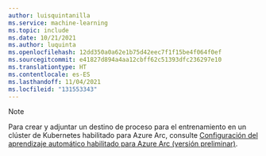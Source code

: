 ```yaml
---
author: luisquintanilla
ms.service: machine-learning
ms.topic: include
ms.date: 10/21/2021
ms.author: luquinta
ms.openlocfilehash: 12dd350a0a62e1b75d42eec7f1f15be4f064f0ef
ms.sourcegitcommit: e41827d894a4aa12cbff62c51393dfc236297e10
ms.translationtype: HT
ms.contentlocale: es-ES
ms.lasthandoff: 11/04/2021
ms.locfileid: "131553343"
---
```

> [!NOTE]
> Para crear y adjuntar un destino de proceso para el entrenamiento en un clúster de Kubernetes habilitado para Azure Arc, consulte [Configuración del aprendizaje automático habilitado para Azure Arc (versión preliminar)](../articles/machine-learning/how-to-attach-arc-kubernetes.md).